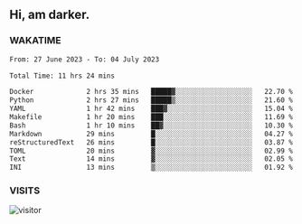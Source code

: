 ## Hi, am darker.

### WAKATIME

<!--START_SECTION:waka-->

```txt
From: 27 June 2023 - To: 04 July 2023

Total Time: 11 hrs 24 mins

Docker             2 hrs 35 mins   █████▓░░░░░░░░░░░░░░░░░░░   22.70 %
Python             2 hrs 27 mins   █████▒░░░░░░░░░░░░░░░░░░░   21.60 %
YAML               1 hr 42 mins    ███▓░░░░░░░░░░░░░░░░░░░░░   15.04 %
Makefile           1 hr 20 mins    ███░░░░░░░░░░░░░░░░░░░░░░   11.69 %
Bash               1 hr 10 mins    ██▓░░░░░░░░░░░░░░░░░░░░░░   10.30 %
Markdown           29 mins         █░░░░░░░░░░░░░░░░░░░░░░░░   04.27 %
reStructuredText   26 mins         █░░░░░░░░░░░░░░░░░░░░░░░░   03.87 %
TOML               20 mins         ▓░░░░░░░░░░░░░░░░░░░░░░░░   02.99 %
Text               14 mins         ▓░░░░░░░░░░░░░░░░░░░░░░░░   02.05 %
INI                13 mins         ▒░░░░░░░░░░░░░░░░░░░░░░░░   01.92 %
```

<!--END_SECTION:waka-->

### VISITS
<!-- i should probably build this when i will have some time -->
![visitor](https://profile-counter.glitch.me/sanix-darker/count.svg)
